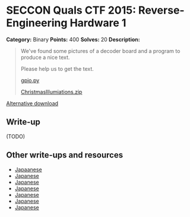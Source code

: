 # SECCON Quals CTF 2015: Reverse-Engineering Hardware 1

**Category:** Binary
**Points:** 400
**Solves:** 20
**Description:**

> We've found some pictures of a decoder board and a program to produce a nice text.
> 
> 
> Please help us to get the text.
> 
> 
> [gpio.py](./gpio.py)
> 
> 
> [ChristmasIllumiations.zip](https://github.com/SECCON/SECCON2015_online_CTF/blob/master/Binary/400_Reverse-Engineering%20Hardware%201/ChristmasIllumiations.zip)

[Alternative download](https://mega.nz/#!7Q8RESaY)


## Write-up

(TODO)

## Other write-ups and resources

* [Japaanese](https://github.com/hideyuki/SECCON-2015-Online-CTF-Writeup/tree/master/Reverse-Engineering-Hardware-1)
* [Japanese](https://hackmd.io/s/4JhhsThNg)
* [Japanese](http://d.hatena.ne.jp/waidotto/20151206/1449409523)
* [Japanese](http://tech.beatrobo.com/blog/2015/12/06/seccon-2015-online-ctf-writeup/)
* [Japanese](http://amiq11.tumblr.com/post/134657262324/seccon2015-writeup-eeic-advent-calendar-day-6)
* [Japanese](http://www.iridoatelier.net/sb/log/eid269.html)
* [Japanese](https://docs.google.com/document/d/1GEdzPOohsiWt8EPojNazlVPuNFZpQ9FOQxb-E7sfzSQ)
